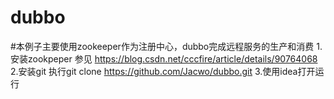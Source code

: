 # dubbo
#本例子主要使用zookeeper作为注册中心，dubbo完成远程服务的生产和消费
1.安装zookpeper 参见 https://blog.csdn.net/cccfire/article/details/90764068
2.安装git  执行git clone https://github.com/Jacwo/dubbo.git
3.使用idea打开运行
